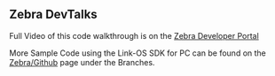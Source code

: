 ## Zebra **Dev**Talks

Full Video of this code walkthrough is on the [Zebra Developer Portal](https://developer.zebra.com/community/home/blog/2017/11/08/dev-talk-wednesday-december-15th-10-am-cdt-integrating-zebra-printers-with-windows-via-the-new-link-os-c-sdk)

More Sample Code using the Link-OS SDK for PC can be found on the [Zebra/Github](https://github.com/Zebra/LinkOS-PC-Samples) page under the Branches. 
